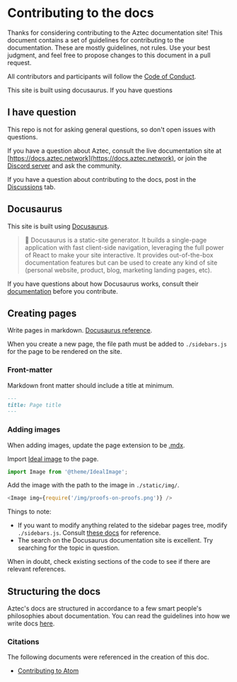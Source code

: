 # Contributing to the docs

Thanks for considering contributing to the Aztec documentation site! This document contains a set of guidelines for contributing to the documentation. These are mostly guidelines, not rules. Use your best judgment, and feel free to propose changes to this document in a pull request.

All contributors and participants will follow the [Code of Conduct](./CODE_OF_CONDUCT.md).

This site is built using docusaurus. If you have questions

## I have question

This repo is not for asking general questions, so don't open issues with questions. 

If you have a question about Aztec, consult the live documentation site at [https://docs.aztec.network](https://docs.aztec.network), or join the [Discord server](https://discord.com/invite/aztec) and ask the community.

If you have a question about contributing to the docs, post in the [Discussions](https://github.com/AztecProtocol/docs/discussions) tab.

## Docusaurus

This site is built using [Docusaurus](https://docusaurus.io/docs).

> 🧐 Docusaurus is a static-site generator. It builds a single-page application with fast client-side navigation, leveraging the full power of React to make your site interactive. It provides out-of-the-box documentation features but can be used to create any kind of site (personal website, product, blog, marketing landing pages, etc).

If you have questions about how Docusaurus works, consult their [documentation](https://docusaurus.io/docs) before you contribute.

## Creating pages

Write pages in markdown. [Docusaurus reference](https://docusaurus.io/docs/creating-pages#add-a-markdown-page).

When you create a new page, the file path must be added to `./sidebars.js` for the page to be rendered on the site. 

### Front-matter

Markdown front matter should include a title at minimum.

```md
---
title: Page title
---
```

### Adding images

When adding images, update the page extension to be [.mdx](https://mdxjs.com/).

Import [Ideal image](https://docusaurus.io/docs/api/plugins/@docusaurus/plugin-ideal-image) to the page.

```ts
import Image from '@theme/IdealImage';
```

Add the image with the path to the image in `./static/img/`.

```ts
<Image img={require('/img/proofs-on-proofs.png')} />
```

Things to note:

- If you want to modify anything related to the sidebar pages tree, modify `./sidebars.js`. Consult [these docs](https://docusaurus.io/docs/sidebar) for reference.
- The search on the Docusaurus documentation site is excellent. Try searching for the topic in question.

When in doubt, check existing sections of the code to see if there are relevant references.

## Structuring the docs

Aztec's docs are structured in accordance to a few smart people's philosophies about documentation. You can read the guidelines into how we write docs [here](./HOW_WE_WRITE_DOCS.md).

### Citations

The following documents were referenced in the creation of this doc.

- [Contributing to Atom](https://github.com/atom/atom/blob/master/CONTRIBUTING.md)
